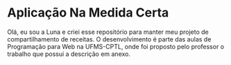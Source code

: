 # Aplicação Na Medida Certa

Olá, eu sou a Luna e criei esse repositório para manter meu projeto de 
compartilhamento de receitas. O desenvolvimento é parte das aulas de 
Programação para Web na UFMS-CPTL, onde foi proposto pelo professor o 
trabalho que possui a descrição em anexo.
